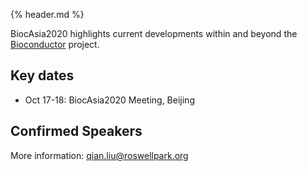 {% header.md %}

BiocAsia2020 highlights current developments within and beyond
the [Bioconductor](https://www.bioconductor.org) project. 

## Key dates

- Oct 17-18: BiocAsia2020 Meeting, Beijing

## Confirmed Speakers

More information: [qian.liu@roswellpark.org][contact]

[contact]: mailto:qian.liu@roswellpark.org?subject=BiocAsia2020%20question
